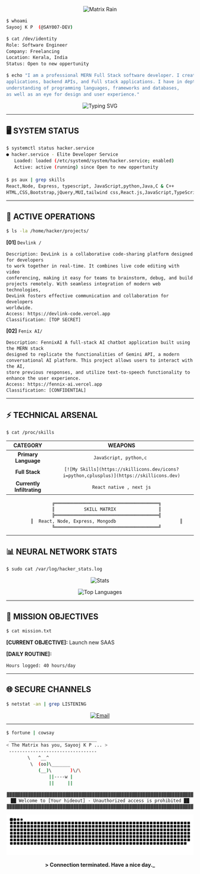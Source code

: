 

<div align="center">

![Matrix Rain](https://user-images.githubusercontent.com/74038190/212284158-e840e285-664b-44d7-b79b-e264b5e54825.gif)

</div>

```bash
$ whoami
Sayooj K P  (@SAY007-DEV)
```

```bash
$ cat /dev/identity
Role: Software Engineer 
Company: Freelancing 
Location: Kerala, India 
Status: Open to new oppertunity 
```

```bash
$ echo "I am a professional MERN Full Stack software developer. I create frontend
applications, backend APIs, and Full stack applications. I have in depth
understanding of programming languages, frameworks and databases,
as well as an eye for design and user experience."
```

<div align="center">

![Typing SVG](https://readme-typing-svg.herokuapp.com/?color=00FF00&size=24&center=true&vCenter=true&width=600&lines=Welcome+to+the+Matrix...;Accessing+Neural+Network...;Connection+Established+%3E)

</div>

---

## 🖥️ **SYSTEM STATUS**

```bash
$ systemctl status hacker.service
● hacker.service - Elite Developer Service
   Loaded: loaded (/etc/systemd/system/hacker.service; enabled)
   Active: active (running) since Open to new oppertunity 
   
$ ps aux | grep skills
React,Node, Express, typescript, JavaScript,python,Java,C & C++        █████████████████████████████ 99%
HTML,CSS,Bootstrap,jQuery,MUI,tailwind css,React.js,JavaScript,TypeScript,Redux ,Zustand , node js , express js,git , GitHub , vercel, docker,vscode, cursor, postman 
```

---

## 🔐 **ACTIVE OPERATIONS**

```bash
$ ls -la /home/hacker/projects/
```

**[01]** `Devlink /`
```
Description: DevLink is a collaborative code-sharing platform designed for developers
to work together in real-time. It combines live code editing with video
conferencing, making it easy for teams to brainstorm, debug, and build
projects remotely. With seamless integration of modern web technologies,
DevLink fosters effective communication and collaboration for developers
worldwide.
Access: https://devlink-code.vercel.app
Classification: [TOP SECRET]
```

**[02]** `Fenix AI/`
```
Description: FennixAI A full-stack AI chatbot application built using the MERN stack
designed to replicate the functionalities of Gemini API, a modern
conversational AI platform. This project allows users to interact with the AI,
store previous responses, and utilize text-to-speech functionality to
enhance the user experience.
Access: https://fennix-ai.vercel.app
Classification: [CONFIDENTIAL]
```

---

## ⚡ **TECHNICAL ARSENAL**

```bash
$ cat /proc/skills
```

| **CATEGORY** | **WEAPONS** |
|:---:|:---:|
| **Primary Language** | `JavaScript, python,c ` |
| **Full Stack** | `[![My Skills](https://skillicons.dev/icons?i=python,cplusplus)](https://skillicons.dev)` |
| **Currently Infiltrating** | `React native , next js` |

<div align="center">

```
     ╔═══════════════════════════════════════╗
     ║           SKILL MATRIX                ║
     ╠═══════════════════════════════════════╣
     ║  React, Node, Express, Mongodb                        ║
     ╚═══════════════════════════════════════╝
```

</div>

---

## 📊 **NEURAL NETWORK STATS**

```bash
$ sudo cat /var/log/hacker_stats.log
```

<div align="center">

![Stats](https://github-readme-stats.vercel.app/api?username=SAY007-DEV&show_icons=true&theme=dark&hide_border=true&bg_color=0d1117&title_color=00ff00&icon_color=00ff00&text_color=ffffff)

![Top Languages](https://github-readme-stats.vercel.app/api/top-langs/?username=SAY007-DEV&layout=compact&theme=dark&hide_border=true&bg_color=0d1117&title_color=00ff00&text_color=ffffff)

</div>

---

## 🎯 **MISSION OBJECTIVES**

```bash
$ cat mission.txt
```

**[CURRENT OBJECTIVE]:** Launch new SAAS

**[DAILY ROUTINE]:**
```
Hours logged: 40 hours/day
```

---

## 🌐 **SECURE CHANNELS**

```bash
$ netstat -an | grep LISTENING
```

<div align="center">

[![Email](https://img.shields.io/badge/Email-D14836?style=for-the-badge&logo=gmail&logoColor=white)](mailto:mail.to.sayooj.kp@gmail.com)

</div>

---

```bash
$ fortune | cowsay
 _________________________________
< The Matrix has you, Sayooj K P ... >
 ---------------------------------
        \   ^__^
         \  (oo)\_______
            (__)\       )\/\
                ||----w |
                ||     ||
```

<div align="center">

```
▓▓▓▓▓▓▓▓▓▓▓▓▓▓▓▓▓▓▓▓▓▓▓▓▓▓▓▓▓▓▓▓▓▓▓▓▓▓▓▓▓▓▓▓▓▓▓▓▓▓▓▓▓▓▓▓▓▓▓▓▓▓▓▓▓▓▓▓▓▓
██ Welcome to [Your hideout] - Unauthorized access is prohibited ██
▓▓▓▓▓▓▓▓▓▓▓▓▓▓▓▓▓▓▓▓▓▓▓▓▓▓▓▓▓▓▓▓▓▓▓▓▓▓▓▓▓▓▓▓▓▓▓▓▓▓▓▓▓▓▓▓▓▓▓▓▓▓▓▓▓▓▓▓▓▓
```

![Matrix](https://github.com/platane/snk/raw/output/github-contribution-grid-snake-dark.svg)

**> Connection terminated. Have a nice day._**

</div>
